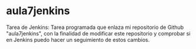 # aula7jenkins

Tarea de Jenkins: Tarea programada que enlaza mi repositorio de Github "aula7jenkins", con la finalidad de modificar este repositorio y comprobar si en Jenkins puedo hacer un seguimiento de estos cambios.
